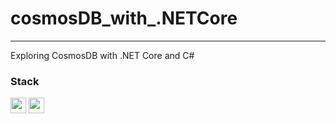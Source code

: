 # cosmosDB_with_.NETCore
----------------------------------------------
Exploring CosmosDB with .NET Core and C#

### Stack 
<code><img height="25" src="https://cdn.svgporn.com/logos/dotnet.svg"/></code>
<code><img height="25" src="https://dbdb.io/media/logos/cosmos-db.png"/></code>  

